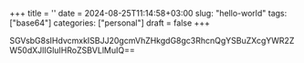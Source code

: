 +++
title = ''
date = 2024-08-25T11:14:58+03:00
slug: "hello-world"
tags: ["base64"]
categories: ["personal"]
draft = false
+++

SGVsbG8sIHdvcmxkISBJJ20gcmVhZHkgdG8gc3RhcnQgYSBuZXcgYWR2ZW50dXJlIGluIHRoZSBVLlMuIQ==
